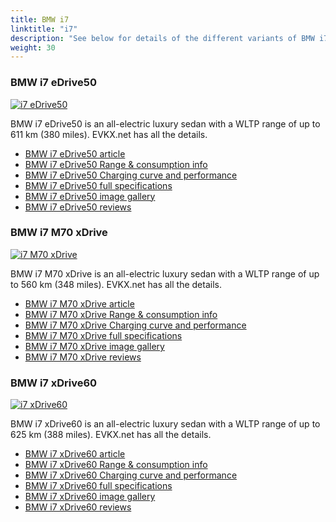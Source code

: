 ```yaml
---
title: BMW i7
linktitle: "i7"
description: "See below for details of the different variants of BMW i7"
weight: 30
---
```

### BMW i7 eDrive50

<a href="i7_edrive50/"><img src="https://media.evkx.net/multimedia/models/bmw/i7/i7_edrive50/main_1_st.jpg" class="img-fluid" alt="i7 eDrive50" ></a>

BMW i7 eDrive50 is an all-electric luxury sedan with a WLTP range of up to 611 km (380 miles). EVKX.net has all the details. 

- [BMW i7 eDrive50 article](i7_edrive50/)
- [BMW i7 eDrive50 Range & consumption info](i7_edrive50/rangeandconsumption)
- [BMW i7 eDrive50 Charging curve and performance](i7_edrive50/chargingcurve)
- [BMW i7 eDrive50 full specifications](i7_edrive50/specifications)
- [BMW i7 eDrive50 image gallery](i7_edrive50/gallery)
- [BMW i7 eDrive50 reviews](i7_edrive50/reviews)

### BMW i7 M70 xDrive

<a href="i7_m70_xdrive/"><img src="https://media.evkx.net/multimedia/models/bmw/i7/i7_m70_xdrive/main_1_st.jpg" class="img-fluid" alt="i7 M70 xDrive" ></a>

BMW i7 M70 xDrive is an all-electric luxury sedan with a WLTP range of up to 560 km (348 miles). EVKX.net has all the details. 

- [BMW i7 M70 xDrive article](i7_m70_xdrive/)
- [BMW i7 M70 xDrive Range & consumption info](i7_m70_xdrive/rangeandconsumption)
- [BMW i7 M70 xDrive Charging curve and performance](i7_m70_xdrive/chargingcurve)
- [BMW i7 M70 xDrive full specifications](i7_m70_xdrive/specifications)
- [BMW i7 M70 xDrive image gallery](i7_m70_xdrive/gallery)
- [BMW i7 M70 xDrive reviews](i7_m70_xdrive/reviews)

### BMW i7 xDrive60

<a href="i7_xdrive60/"><img src="https://media.evkx.net/multimedia/models/bmw/i7/i7_xdrive60/main_1_st.jpg" class="img-fluid" alt="i7 xDrive60" ></a>

BMW i7 xDrive60 is an all-electric luxury sedan with a WLTP range of up to 625 km (388 miles). EVKX.net has all the details. 

- [BMW i7 xDrive60 article](i7_xdrive60/)
- [BMW i7 xDrive60 Range & consumption info](i7_xdrive60/rangeandconsumption)
- [BMW i7 xDrive60 Charging curve and performance](i7_xdrive60/chargingcurve)
- [BMW i7 xDrive60 full specifications](i7_xdrive60/specifications)
- [BMW i7 xDrive60 image gallery](i7_xdrive60/gallery)
- [BMW i7 xDrive60 reviews](i7_xdrive60/reviews)

